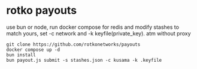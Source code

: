 # rotko payouts
use bun or node, run docker compose for redis and modify stashes to match yours,
set -c network and -k keyfile(private_key). atm without proxy

```
git clone https://github.com/rotkonetworks/payouts
docker compose up -d
bun install
bun payout.js submit -s stashes.json -c kusama -k .keyfile
```
